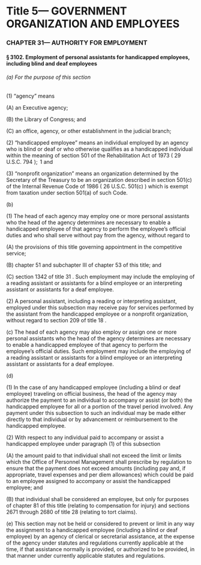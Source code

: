 
# Title 5— GOVERNMENT ORGANIZATION AND EMPLOYEES
### CHAPTER 31— AUTHORITY FOR EMPLOYMENT
#### § 3102. Employment of personal assistants for handicapped employees, including blind and deaf employees
###### (a) For the purpose of this section

(1) “agency” means

(A) an Executive agency;

(B) the Library of Congress; and

(C) an office, agency, or other establishment in the judicial branch;

(2) “handicapped employee” means an individual employed by an agency who is blind or deaf or who otherwise qualifies as a handicapped individual within the meaning of section 501 of the Rehabilitation Act of 1973 ( 29 U.S.C. 794 );  1 and

(3) “nonprofit organization” means an organization determined by the Secretary of the Treasury to be an organization described in section 501(c) of the Internal Revenue Code of 1986 ( 26 U.S.C. 501(c) ) which is exempt from taxation under section 501(a) of such Code.

(b)

(1) The head of each agency may employ one or more personal assistants who the head of the agency determines are necessary to enable a handicapped employee of that agency to perform the employee’s official duties and who shall serve without pay from the agency, without regard to

(A) the provisions of this title governing appointment in the competitive service;

(B) chapter 51 and subchapter III of chapter 53 of this title; and

(C) section 1342 of title 31 . Such employment may include the employing of a reading assistant or assistants for a blind employee or an interpreting assistant or assistants for a deaf employee.

(2) A personal assistant, including a reading or interpreting assistant, employed under this subsection may receive pay for services performed by the assistant from the handicapped employee or a nonprofit organization, without regard to section 209 of title 18 .

(c) The head of each agency may also employ or assign one or more personal assistants who the head of the agency determines are necessary to enable a handicapped employee of that agency to perform the employee’s official duties. Such employment may include the employing of a reading assistant or assistants for a blind employee or an interpreting assistant or assistants for a deaf employee.

(d)

(1) In the case of any handicapped employee (including a blind or deaf employee) traveling on official business, the head of the agency may authorize the payment to an individual to accompany or assist (or both) the handicapped employee for all or a portion of the travel period involved. Any payment under this subsection to such an individual may be made either directly to that individual or by advancement or reimbursement to the handicapped employee.

(2) With respect to any individual paid to accompany or assist a handicapped employee under paragraph (1) of this subsection

(A) the amount paid to that individual shall not exceed the limit or limits which the Office of Personnel Management shall prescribe by regulation to ensure that the payment does not exceed amounts (including pay and, if appropriate, travel expenses and per diem allowances) which could be paid to an employee assigned to accompany or assist the handicapped employee; and

(B) that individual shall be considered an employee, but only for purposes of chapter 81 of this title (relating to compensation for injury) and sections 2671 through 2680 of title 28 (relating to tort claims).

(e) This section may not be held or considered to prevent or limit in any way the assignment to a handicapped employee (including a blind or deaf employee) by an agency of clerical or secretarial assistance, at the expense of the agency under statutes and regulations currently applicable at the time, if that assistance normally is provided, or authorized to be provided, in that manner under currently applicable statutes and regulations.
